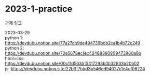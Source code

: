 # 2023-1-practice 

과제 링크

2023-03-29<br>
python 1: https://devdubu.notion.site/77a27cb9de494736bdb2ca1b4b72c249
<br>python 2: https://devdubu.notion.site/72e5678ec1ec42488890909473960a8b
<br>html+css: https://devdubu.notion.site/00c11d563b15417293b0b32833b20b02
<br>js: https://devdubu.notion.site/22b3f7bbd3b546ed94027c1e4cf06224

